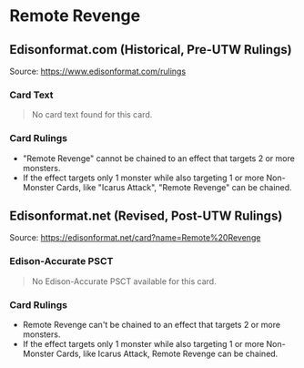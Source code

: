 # Remote Revenge

## Edisonformat.com (Historical, Pre-UTW Rulings)

Source: https://www.edisonformat.com/rulings

### Card Text

> No card text found for this card.

### Card Rulings

*   "Remote Revenge" cannot be chained to an effect that targets 2 or more monsters.
*   If the effect targets only 1 monster while also targeting 1 or more Non-Monster Cards, like "Icarus Attack", "Remote Revenge" can be chained.

## Edisonformat.net (Revised, Post-UTW Rulings)

Source: https://edisonformat.net/card?name=Remote%20Revenge

### Edison-Accurate PSCT

> No Edison-Accurate PSCT available for this card.

### Card Rulings

*   Remote Revenge can't be chained to an effect that targets 2 or more monsters.
*   If the effect targets only 1 monster while also targeting 1 or more Non-Monster Cards, like Icarus Attack, Remote Revenge can be chained.
            